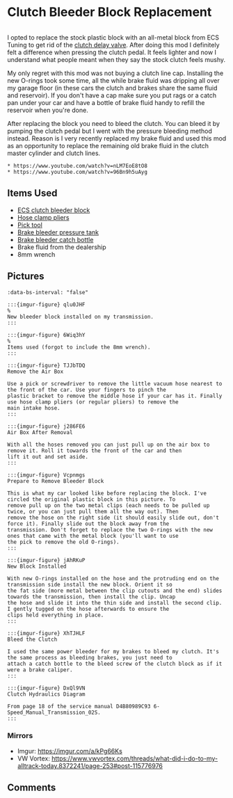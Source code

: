 # Clutch Bleeder Block Replacement

```{tags} alltrack, vehicle
```

[discussion]: https://www.vwvortex.com/threads/6-mt-owners-do-the-clutch-spring-mod.9119337/

I opted to replace the stock plastic block with an all-metal block from ECS Tuning to get rid of the
[clutch delay valve][discussion]. After doing this mod I definitely felt a difference when pressing the clutch pedal. It
feels lighter and now I understand what people meant when they say the stock clutch feels mushy.

My only regret with this mod was not buying a clutch line cap. Installing the new O-rings took some time, all the while brake
fluid was dripping all over my garage floor (in these cars the clutch and brakes share the same fluid and reservoir). If you
don't have a cap make sure you put rags or a catch pan under your car and have a bottle of brake fluid handy to refill the
reservoir when you're done.

After replacing the block you need to bleed the clutch. You can bleed it by pumping the clutch pedal but I went with the
pressure bleeding method instead. Reason is I very recently replaced my brake fluid and used this mod as an opportunity to
replace the remaining old brake fluid in the clutch master cylinder and clutch lines.

```{admonition} Instructional videos used
* https://www.youtube.com/watch?v=nLM7EoE8tO8
* https://www.youtube.com/watch?v=96Bn9h5uAyg
```

## Items Used

* [ECS clutch bleeder block](https://www.ecstuning.com/b-ecs-parts/6-speed-clutch-bleeder-block/001284ecs01kt/)
* [Hose clamp pliers](https://www.amazon.com/Astro-Pneumatic-Tool-94093-Multi-Cable/dp/B01JBL7TA2)
* [Pick tool](https://www.amazon.com/SWANLAKE-Ring-Gasket-Puller-Remover/dp/B09WM7RLFF)
* [Brake bleeder pressure tank](https://www.amazon.com/Motive-Products-European-Bleeder-Pressure/dp/B0002KM5L0)
* [Brake bleeder catch bottle](https://www.amazon.com/Motive-Products-1810-Bottle/dp/B008C8O026)
* Brake fluid from the dealership
* 8mm wrench

## Pictures

```{carousel}
:data-bs-interval: "false"

:::{imgur-figure} qlu0JHF
%
New bleeder block installed on my transmission.
:::

:::{imgur-figure} 6Wiq3hY
%
Items used (forgot to include the 8mm wrench).
:::

:::{imgur-figure} TJJbTDQ
Remove the Air Box

Use a pick or screwdriver to remove the little vacuum hose nearest to the front of the car. Use your fingers to pinch the
plastic bracket to remove the middle hose if your car has it. Finally use hose clamp pliers (or regular pliers) to remove the
main intake hose.
:::

:::{imgur-figure} j286FE6
Air Box After Removal

With all the hoses removed you can just pull up on the air box to remove it. Roll it towards the front of the car and then
lift it out and set aside.
:::

:::{imgur-figure} Vcpnmgs
Prepare to Remove Bleeder Block

This is what my car looked like before replacing the block. I've circled the original plastic block in this picture. To
remove pull up on the two metal clips (each needs to be pulled up twice, or you can just pull them all the way out). Then
remove the hose on the right side (it should easily slide out, don't force it). Finally slide out the block away from the
transmission. Don't forget to replace the two O-rings with the new ones that came with the metal block (you'll want to use
the pick to remove the old O-rings).
:::

:::{imgur-figure} jAhRKuP
New Block Installed

With new O-rings installed on the hose and the protruding end on the transmission side install the new block. Orient it so
the fat side (more metal between the clip cutouts and the end) slides towards the transmission, then install the clip. Uncap
the hose and slide it into the thin side and install the second clip. I gently tugged on the hose afterwards to ensure the
clips held everything in place.
:::

:::{imgur-figure} XhTJHLF
Bleed the Clutch

I used the same power bleeder for my brakes to bleed my clutch. It's the same process as bleeding brakes, you just need to
attach a catch bottle to the bleed screw of the clutch block as if it were a brake caliper.
:::

:::{imgur-figure} DxQl9VN
Clutch Hydraulics Diagram

From page 18 of the service manual D4B80989C93 6-Speed_Manual_Transmission_02S.
:::
```

### Mirrors

* Imgur: https://imgur.com/a/kPg66Ks
* VW Vortex: https://www.vwvortex.com/threads/what-did-i-do-to-my-alltrack-today.8372241/page-253#post-115776976

## Comments

```{disqus}
```
